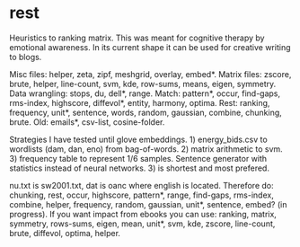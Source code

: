 # rest
Heuristics to ranking matrix. This was meant for cognitive therapy by emotional awareness. In its current shape it can be used for creative writing to blogs.

Misc files: helper, zeta, zipf, meshgrid, overlay, embed*. Matrix files: zscore, brute, helper, line-count, svm, kde, row-sums, means, eigen, symmetry. Data wrangling: stops, du, dell*, range. Match: pattern*, occur, find-gaps, rms-index, highscore, diffevol*, entity, harmony, optima. Rest: ranking, frequency, unit*, sentence, words, random, gaussian, combine, chunking, brute. Old: emails*, csv-list, cosine-folder. 

Strategies I have tested until glove embeddings. 1) energy_bids.csv to wordlists (dam, dan, eno) from bag-of-words. 2) matrix arithmetic to svm. 3) frequency table to represent 1/6 samples. Sentence generator with statistics instead of neural networks. 3) is shortest and most prefered. 

nu.txt is sw2001.txt, dat is oanc where english is located. Therefore do: chunking, rest, occur, highscore, pattern*, range, find-gaps, rms-index, combine, helper, frequency, random, gaussian, unit*, sentence, embed? (in progress). If you want impact from ebooks you can use: ranking, matrix, symmetry, rows-sums, eigen, mean, unit*, svm, kde, zscore, line-count, brute, diffevol, optima, helper. 
